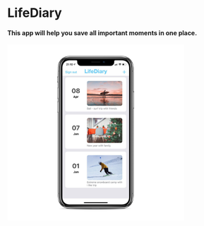 # LifeDiary
#### This app will help you save all important moments in one place.
<p float="left">
<img src="https://github.com/deshinam/LifeDiary/blob/master/photo5305657037750906636_iphonexspacegrey_portrait.png" alt="drawing" width="400"/>
</p>




